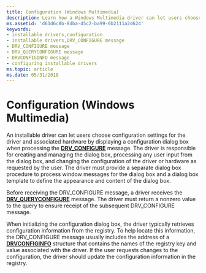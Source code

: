 ```yaml
---
title: Configuration (Windows Multimedia)
description: Learn how a Windows Multimedia driver can let users choose configuration settings by displaying a configuration dialog box.
ms.assetid: 'd61d6c8b-8dba-45c2-ba99-0b2111a2d624'
keywords:
- installable drivers,configuration
- installable drivers,DRV_CONFIGURE message
- DRV_CONFIGURE message
- DRV_QUERYCONFIGURE message
- DRVCONFIGINFO message
- configuring installable drivers
ms.topic: article
ms.date: 05/31/2018
---
```


# Configuration (Windows Multimedia)

An installable driver can let users choose configuration settings for the driver and associated hardware by displaying a configuration dialog box when processing the [**DRV\_CONFIGURE**](drv-configure.md) message. The driver is responsible for creating and managing the dialog box, processing any user input from the dialog box, and changing the configuration of the driver or hardware as requested by the user. The driver must provide a separate dialog box procedure to process window messages for the dialog box and a dialog box template to define the appearance and content of the dialog box.

Before receiving the DRV\_CONFIGURE message, a driver receives the [**DRV\_QUERYCONFIGURE**](drv-queryconfigure.md) message. The driver must return a nonzero value to the query to ensure receipt of the subsequent DRV\_CONFIGURE message.

When initializing the configuration dialog box, the driver typically retrieves configuration information from the registry. To help locate this information, the DRV\_CONFIGURE message usually includes the address of a [**DRVCONFIGINFO**](/windows/win32/api/mmiscapi/ns-mmiscapi-drvconfiginfo) structure that contains the names of the registry key and value associated with the driver. If the user requests changes to the configuration, the driver should update the configuration information in the registry.

 

 
